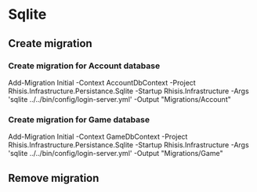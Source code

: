 ﻿# Sqlite

## Create migration

### Create migration for Account database

Add-Migration Initial -Context AccountDbContext -Project Rhisis.Infrastructure.Persistance.Sqlite -Startup Rhisis.Infrastructure -Args 'sqlite ../../bin/config/login-server.yml' -Output "Migrations/Account"

### Create migration for Game database

Add-Migration Initial -Context GameDbContext -Project Rhisis.Infrastructure.Persistance.Sqlite -Startup Rhisis.Infrastructure -Args 'sqlite ../../bin/config/login-server.yml' -Output "Migrations/Game"

## Remove migration
